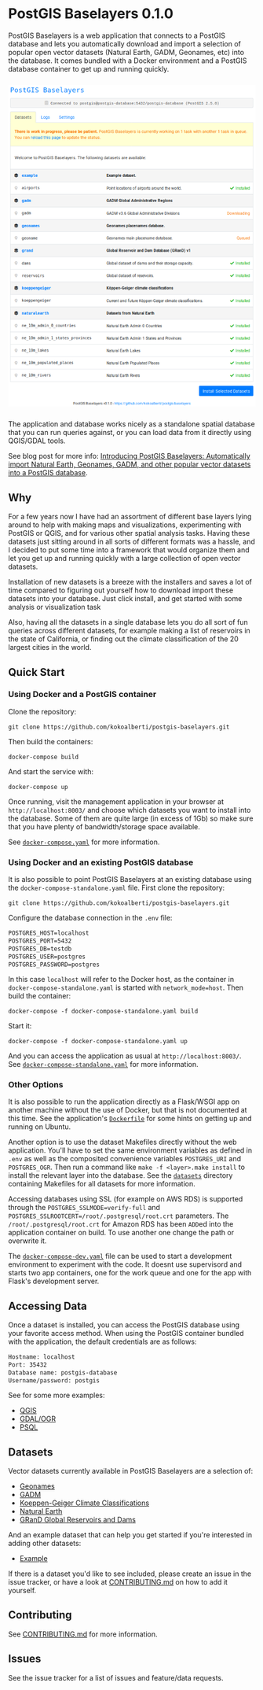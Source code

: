 # PostGIS Baselayers 0.1.0

PostGIS Baselayers is a web application that connects to a PostGIS database and lets you automatically download and import a selection of popular open vector datasets (Natural Earth, GADM, Geonames, etc) into the database. It comes bundled with a Docker environment and a PostGIS database container to get up and running quickly.

<p align="center">
  <img src="docs/img/screenshot-home-0.1.0.png" style="margin:10px 0px 10px 0px;">
</p>

The application and database works nicely as a standalone spatial database that you can run queries against, or you can load data from it directly using QGIS/GDAL tools.

See blog post for more info: [Introducing PostGIS Baselayers: Automatically import Natural Earth, Geonames, GADM, and other popular vector datasets into a PostGIS database](https://kokoalberti.com/articles/postgis-baselayers-importing-popular-vector-datasets-into-postgis/).

## Why

For a few years now I have had an assortment of different base layers lying around to help with making maps and visualizations, experimenting with PostGIS or QGIS, and for various other spatial analysis tasks. Having these datasets just sitting around in all sorts of different formats was a hassle, and I decided to put some time into a framework that would organize them and let you get up and running quickly with a large collection of open vector datasets.

Installation of new datasets is a breeze with the installers and saves a lot of time compared to figuring out yourself how to download import these datasets into your database. Just click install, and get started with some analysis or visualization task 

Also, having all the datasets in a single database lets you do all sort of fun queries across different datasets, for example making a list of reservoirs in the state of California, or finding out the climate classification of the 20 largest cities in the world.

## Quick Start

### Using Docker and a PostGIS container

Clone the repository: 

    git clone https://github.com/kokoalberti/postgis-baselayers.git

Then build the containers: 

    docker-compose build

And start the service with:

    docker-compose up

Once running, visit the management application in your browser at `http://localhost:8003/` and choose which datasets you want to install into the database. Some of them are quite large (in excess of 1Gb) so make sure that you have plenty of bandwidth/storage space available.

See [`docker-compose.yaml`](docker-compose.yaml) for more information.

### Using Docker and an existing PostGIS database

It is also possible to point PostGIS Baselayers at an existing database using the `docker-compose-standalone.yaml` file. First clone the repository:

    git clone https://github.com/kokoalberti/postgis-baselayers.git

Configure the database connection in the `.env` file:

    POSTGRES_HOST=localhost
    POSTGRES_PORT=5432
    POSTGRES_DB=testdb
    POSTGRES_USER=postgres
    POSTGRES_PASSWORD=postgres

In this case `localhost` will refer to the Docker host, as the container in `docker-compose-standalone.yaml` is started with `network_mode=host`. Then build the container:

    docker-compose -f docker-compose-standalone.yaml build

Start it:

    docker-compose -f docker-compose-standalone.yaml up

And you can access the application as usual at `http://localhost:8003/`. See [`docker-compose-standalone.yaml`](docker-compose-standalone.yaml) for more information.

### Other Options

It is also possible to run the application directly as a Flask/WSGI app on another machine without the use of Docker, but that is not documented at this time. See the application's [`Dockerfile`](app/Dockerfile) for some hints on getting up and running on Ubuntu.

Another option is to use the dataset Makefiles directly without the web application. You'll have to set the same environment variables as defined in `.env` as well as the composited convenience variables `POSTGRES_URI` and `POSTGRES_OGR`. Then run a command like `make -f <layer>.make install` to install the relevant layer into the database. See the [`datasets`](app/datasets/) directory containing Makefiles for all datasets for more information.

Accessing databases using SSL (for example on AWS RDS) is supported through the `POSTGRES_SSLMODE=verify-full` and `POSTGRES_SSLROOTCERT=/root/.postgresql/root.crt` parameters. The `/root/.postgresql/root.crt` for Amazon RDS has been `ADD`ed into the application container on build. To use another one change the path or overwrite it.

The [`docker-compose-dev.yaml`](docker-compose-dev.yaml) file can be used to start a development environment to experiment with the code. It doesnt use supervisord and starts two app containers, one for the work queue and one for the app with Flask's development server.

## Accessing Data

Once a dataset is installed, you can access the PostGIS database using your favorite access method. When using the PostGIS container bundled with the application, the default credentials are as follows:

    Hostname: localhost
    Port: 35432
    Database name: postgis-database
    Username/password: postgis

See for some more examples:

* [QGIS](docs/QGIS.md)
* [GDAL/OGR](docs/GDALOGR.md)
* [PSQL](docs/PSQL.md)

## Datasets

Vector datasets currently available in PostGIS Baselayers are a selection of:

* [Geonames](app/datasets/geonames/)
* [GADM](app/datasets/gadm/)
* [Koeppen-Geiger Climate Classifications](app/datasets/koeppengeiger/)
* [Natural Earth](app/datasets/naturalearth/)
* [GRanD Global Reservoirs and Dams](app/datasets/grand/)

And an example dataset that can help you get started if you're interested in adding other datasets:

* [Example](app/datasets/example/)

If there is a dataset you'd like to see included, please create an issue in the issue tracker, or have a look at [CONTRIBUTING.md](CONTRIBUTING.md) on how to add it yourself.

## Contributing

See [CONTRIBUTING.md](CONTRIBUTING.md) for more information.

## Issues

See the issue tracker for a list of issues and feature/data requests.